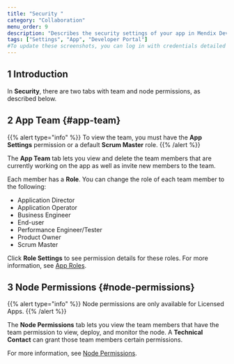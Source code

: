 ```yaml
---
title: "Security "
category: "Collaboration"
menu_order: 9
description: "Describes the security settings of your app in Mendix Developer Portal."
tags: ["Settings", "App", "Developer Portal"]
#To update these screenshots, you can log in with credentials detailed in How to Update Screenshots Using Team Apps.
---
```


## 1 Introduction

In **Security**, there are two tabs with team and node permissions, as described below.

## 2 App Team {#app-team}

{{% alert type="info" %}}
To view the team, you must have the **App Settings** permission or a default **Scrum Master** role.
{{% /alert %}}

The **App Team** tab lets you view and delete the team members that are currently working on the app as well as invite new members to the team.

Each member has a **Role**. You can change the role of each team member to the following:

* Application Director
* Application Operator
* Business Engineer
* End-user
* Performance Engineer/Tester
* Product Owner
* Scrum Master

Click **Role Settings** to see permission details for these roles. For more information, see [App Roles](/developerportal/collaborate/app-roles).

## 3 Node Permissions {#node-permissions}

{{% alert type="info" %}}
Node permissions are only available for Licensed Apps.
{{% /alert %}}

The **Node Permissions** tab lets you view the team members that have the team permission to view, deploy, and monitor the node.  A **Technical Contact** can grant those team members certain permissions.

For more information, see [Node Permissions](/developerportal/deploy/node-permissions).
